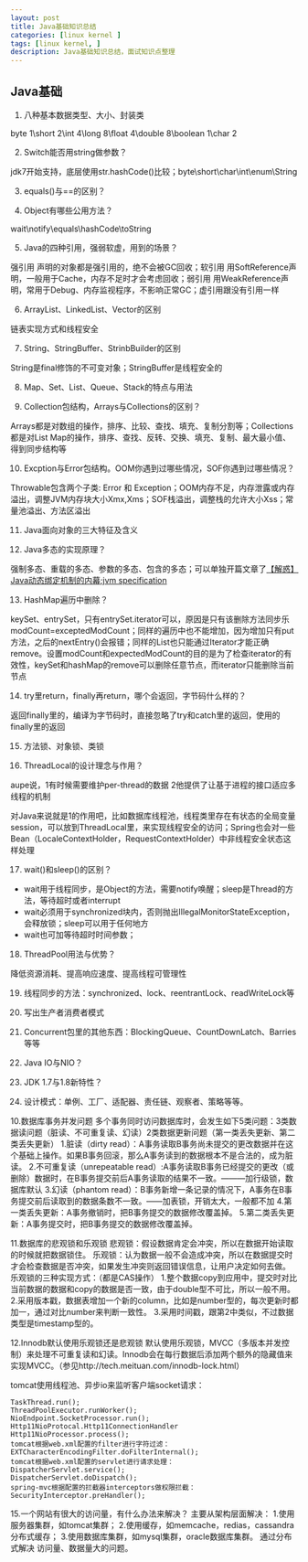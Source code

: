 ```yaml
---
layout: post
title: Java基础知识总结
categories: [linux kernel ]
tags: [linux kernel, ]
description: Java基础知识总结，面试知识点整理
---
```


## Java基础

1. 八种基本数据类型、大小、封装类

byte 1\short 2\int 4\long 8\float 4\double 8\boolean 1\char 2

2. Switch能否用string做参数？

jdk7开始支持，底层使用str.hashCode()比较；byte\short\char\int\enum\String

3. equals()与==的区别？

4. Object有哪些公用方法？

wait\notify\equals\hashCode\toString

5. Java的四种引用，强弱软虚，用到的场景？

强引用 声明的对象都是强引用的，绝不会被GC回收；软引用 用SoftReference声明，一般用于Cache，内存不足时才会考虑回收；弱引用 用WeakReference声明，常用于Debug、内存监视程序，不影响正常GC；虚引用跟没有引用一样

6. ArrayList、LinkedList、Vector的区别

链表实现方式和线程安全

7. String、StringBuffer、StrinbBuilder的区别

String是final修饰的不可变对象；StringBuffer是线程安全的

8. Map、Set、List、Queue、Stack的特点与用法

9. Collection包结构，Arrays与Collections的区别？

Arrays都是对数组的操作，排序、比较、查找、填充、复制分割等；Collections都是对List Map的操作，排序、查找、反转、交换、填充、复制、最大最小值、得到同步结构等

10. Excption与Error包结构。OOM你遇到过哪些情况，SOF你遇到过哪些情况？

Throwable包含两个子类: Error 和 Exception；OOM内存不足，内存泄露或内存溢出，调整JVM内存块大小Xmx,Xms；SOF栈溢出，调整栈的允许大小Xss；常量池溢出、方法区溢出

11. Java面向对象的三大特征及含义

12. Java多态的实现原理？

强制多态、重载的多态、参数的多态、包含的多态；可以单独开篇文章了[【解惑】Java动态绑定机制的内幕](http://hxraid.iteye.com/blog/428891);[jvm specification ](http://docs.oracle.com/javase/specs/jvms/se7/html/jvms-5.html)

13. HashMap遍历中删除？

keySet、entrySet，只有entrySet.iterator可以，原因是只有该删除方法同步乐modCount=exceptedModCount；同样的遍历中也不能增加，因为增加只有put方法，之后的nextEntry()会报错；同样的List也只能通过Iterator才能正确remove。设置modCount和expectedModCount的目的是为了检查iterator的有效性，keySet和hashMap的remove可以删除任意节点，而iterator只能删除当前节点

14. try里return，finally再return，哪个会返回，字节码什么样的？

返回finally里的，编译为字节码时，直接忽略了try和catch里的返回，使用的finally里的返回

15. 方法锁、对象锁、类锁

16. ThreadLocal的设计理念与作用？

aupe说，1有时候需要维护per-thread的数据 2他提供了让基于进程的接口适应多线程的机制

对Java来说就是1的作用吧，比如数据库线程池，线程类里存在有状态的全局变量session，可以放到ThreadLocal里，来实现线程安全的访问；Spring也会对一些Bean（LocaleContextHolder，RequestContextHolder）中非线程安全状态这样处理

17. wait()和sleep()的区别？

 - wait用于线程同步，是Object的方法，需要notify唤醒；sleep是Thread的方法，等待超时或者interrupt
 - wait必须用于synchronized块内，否则抛出IllegalMonitorStateException，会释放锁；sleep可以用于任何地方
 - wait也可加等待超时时间参数；

18. ThreadPool用法与优势？

降低资源消耗、提高响应速度、提高线程可管理性

19. 线程同步的方法：synchronized、lock、reentrantLock、readWriteLock等

20. 写出生产者消费者模式

21. Concurrent包里的其他东西：BlockingQueue、CountDownLatch、Barries等等

22. Java IO与NIO？

23. JDK 1.7与1.8新特性？

24. 设计模式：单例、工厂、适配器、责任链、观察者、策略等等。

10.数据库事务并发问题
	多个事务同时访问数据库时，会发生如下5类问题：3类数据读问题（脏读、不可重复读、幻读）2类数据更新问题（第一类丢失更新、第二类丢失更新）
	1.脏读（dirty read）：A事务读取B事务尚未提交的更改数据并在这个基础上操作。如果B事务回滚，那么A事务读到的数据根本不是合法的，成为脏读。
	2.不可重复读（unrepeatable read）:A事务读取B事务已经提交的更改（或删除）数据时，在B事务提交前后A事务读取的结果不一致。———加行级锁，数据库默认
	3.幻读（phantom read）：B事务新增一条记录的情况下，A事务在B事务提交前后读取到的数据条数不一致。——加表锁，开销太大，一般都不加
	4.第一类丢失更新：A事务撤销时，把B事务提交的数据修改覆盖掉。
	5.第二类丢失更新：A事务提交时，把B事务提交的数据修改覆盖掉。

11.数据库的悲观锁和乐观锁
悲观锁：假设数据肯定会冲突，所以在数据开始读取的时候就把数据锁住。
乐观锁：认为数据一般不会造成冲突，所以在数据提交时才会检查数据是否冲突，如果发生冲突则返回错误信息，让用户决定如何去做。
乐观锁的三种实现方式：（都是CAS操作）
	1.整个数据copy到应用中，提交时对比当前数据的数据和copy的数据是否一致，由于double型不可比，所以一般不用。
	2.采用版本戳，数据表增加一个新的column，比如是number型的，每次更新时都加一，通过对比number来判断一致性。
	3.采用时间戳，跟第2中类似，不过数据类型是timestamp型的。

12.Innodb默认使用乐观锁还是悲观锁
	默认使用乐观锁，MVCC（多版本并发控制）来处理不可重复读和幻读。Innodb会在每行数据后添加两个额外的隐藏值来实现MVCC。（参见http://tech.meituan.com/innodb-lock.html）


tomcat使用线程池、异步io来监听客户端socket请求：
```
TaskThread.run();
ThreadPoolExecutor.runWorker();
NioEndpoint.SocketProcessor.run();
Http11NioProtocal.Http11ConnectionHandler
Http11NioProcessor.process();
tomcat根据web.xml配置的filter进行字符过滤：
EXTCharacterEncodingFilter.doFilterInternal();
tomcat根据web.xml配置的servlet进行请求处理：
DispatcherServlet.service();
DispatcherServlet.doDispatch();
spring-mvc根据配置的拦截器interceptors做权限拦截：
SecurityInterceptor.preHandler();
```

15.一个网站有很大的访问量，有什么办法来解决？
主要从架构层面解决：
	1.使用服务器集群，如tomcat集群；
	2.使用缓存，如memcache，redias，cassandra分布式缓存；
	3.使用数据库集群，如mysql集群，oracle数据库集群。
通过分布式解决 访问量、数据量大的问题。
